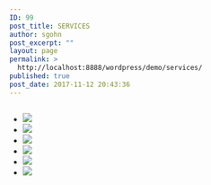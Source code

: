 ```yaml
---
ID: 99
post_title: SERVICES
author: sgohn
post_excerpt: ""
layout: page
permalink: >
  http://localhost:8888/wordpress/demo/services/
published: true
post_date: 2017-11-12 20:43:36
---
```

<head>
<meta charset="utf-8">

<meta name="viewport" content="width=device-width, initial-scale=1.0">
<title>Foundation 5</title>

<link rel="stylesheet" href="https://cdnjs.cloudflare.com/ajax/libs/foundation/5.5.3/css/normalize.min.css">
<link rel="stylesheet" href="https://cdnjs.cloudflare.com/ajax/libs/foundation/5.5.3/css/foundation.min.css">
<link href='https://cdnjs.cloudflare.com/ajax/libs/foundicons/3.0.0/foundation-icons.css' rel='stylesheet' type='text/css'>

<script src="https://cdnjs.cloudflare.com/ajax/libs/modernizr/2.8.3/modernizr.min.js"></script>
</head>
<body>

<div class="large-12 columns">

<ul class="clearing-thumbs small-block-grid-1 medium-block-grid-2 large-block-grid-4" data-clearing>
<li>
<a href="https://placehold.it/800x500&text=[img]"><img data-caption="caption here..." src="https://placehold.it/800x500&text=[img]"></a>
</li>
<li>
<a href="https://placehold.it/800x500&text=[img]"><img data-caption="caption 2 here..." src="https://placehold.it/800x500&text=[img]"></a>
</li>
<li>
<a href="https://placehold.it/800x500&text=[img]"><img data-caption="caption 3 here..." src="https://placehold.it/800x500&text=[img]"></a>
</li>
<li>
<a href="https://placehold.it/800x500&text=[img]"><img data-caption="caption 4 here..." src="https://placehold.it/800x500&text=[img]"></a>
</li>
<li>
<a href="https://placehold.it/800x500&text=[img]"><img data-caption="caption 5 here..." src="https://placehold.it/800x500&text=[img]"></a>
</li>
<li>
<a href="https://placehold.it/800x500&text=[img]"><img data-caption="caption 6 here..." src="https://placehold.it/800x500&text=[img]"></a>
</li>
</ul>
</div>
</div>

<script src="https://code.jquery.com/jquery-2.1.4.min.js"></script>
<script src="https://cdnjs.cloudflare.com/ajax/libs/foundation/5.5.3/js/foundation.min.js"></script>
<script>
      $(document).foundation();
    </script>
</body>
